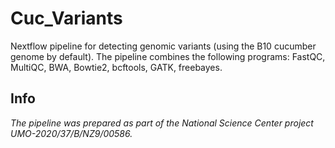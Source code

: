 # Cuc_Variants
Nextflow pipeline for detecting genomic variants (using the B10 cucumber genome by default). The pipeline combines the following programs:
FastQC, MultiQC, BWA, Bowtie2, bcftools, GATK, freebayes. 


## Info
_The pipeline was prepared as part of the National Science Center project UMO-2020/37/B/NZ9/00586._

